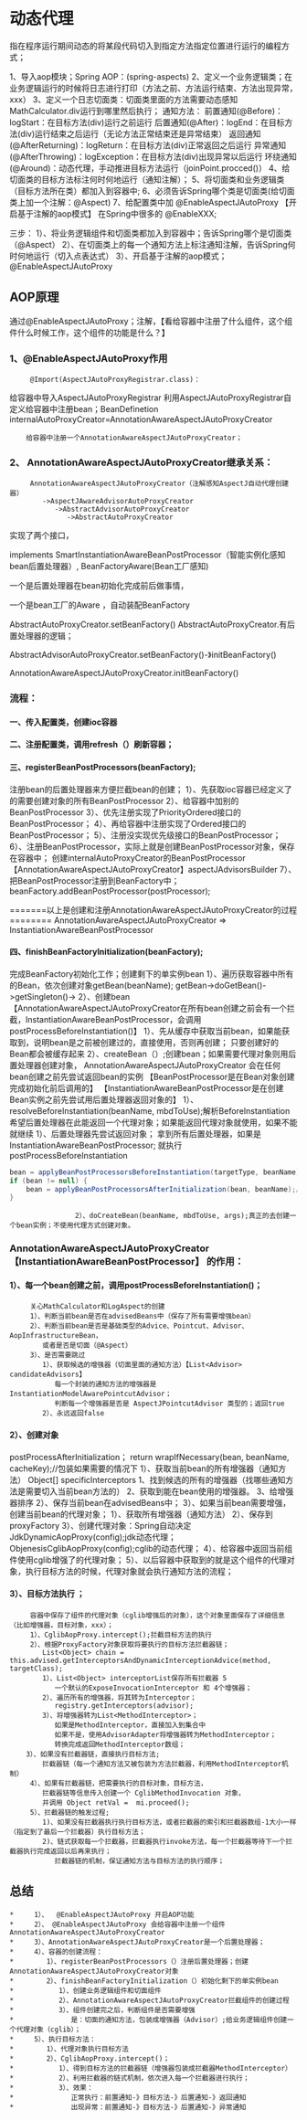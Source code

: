 # 动态代理



指在程序运行期间动态的将某段代码切入到指定方法指定位置进行运行的编程方式；

 1、导入aop模块；Spring AOP：(spring-aspects)
  2、定义一个业务逻辑类；在业务逻辑运行的时候将日志进行打印（方法之前、方法运行结束、方法出现异常，xxx）
  3、定义一个日志切面类：切面类里面的方法需要动态感知MathCalculator.div运行到哪里然后执行；
         通知方法：
            前置通知(@Before)：logStart：在目标方法(div)运行之前运行
            后置通知(@After)：logEnd：在目标方法(div)运行结束之后运行（无论方法正常结束还是异常结束）
            返回通知(@AfterReturning)：logReturn：在目标方法(div)正常返回之后运行
            异常通知(@AfterThrowing)：logException：在目标方法(div)出现异常以后运行
            环绕通知(@Around)：动态代理，手动推进目标方法运行（joinPoint.procced()）
  4、给切面类的目标方法标注何时何地运行（通知注解）；
  5、将切面类和业务逻辑类（目标方法所在类）都加入到容器中;
  6、必须告诉Spring哪个类是切面类(给切面类上加一个注解：@Aspect)
  7、给配置类中加 @EnableAspectJAutoProxy 【开启基于注解的aop模式】
         在Spring中很多的 @EnableXXX;

  三步：
      1）、将业务逻辑组件和切面类都加入到容器中；告诉Spring哪个是切面类（@Aspect）
      2）、在切面类上的每一个通知方法上标注通知注解，告诉Spring何时何地运行（切入点表达式）
   3）、开启基于注解的aop模式；@EnableAspectJAutoProxy



## AOP原理

 通过@EnableAspectJAutoProxy；注解，【看给容器中注册了什么组件，这个组件什么时候工作，这个组件的功能是什么？】

###        1、@EnableAspectJAutoProxy作用

         @Import(AspectJAutoProxyRegistrar.class)：

给容器中导入AspectJAutoProxyRegistrar
            利用AspectJAutoProxyRegistrar自定义给容器中注册bean；BeanDefinetion
            internalAutoProxyCreator=AnnotationAwareAspectJAutoProxyCreator

		给容器中注册一个AnnotationAwareAspectJAutoProxyCreator；

###   2、 AnnotationAwareAspectJAutoProxyCreator继承关系：

         AnnotationAwareAspectJAutoProxyCreator（注解感知AspectJ自动代理创建器）
            ->AspectJAwareAdvisorAutoProxyCreator
               ->AbstractAdvisorAutoProxyCreator
                  ->AbstractAutoProxyCreator

实现了两个接口，                   

 implements SmartInstantiationAwareBeanPostProcessor（智能实例化感知bean后置处理器）, BeanFactoryAware(Bean工厂感知)

一个是后置处理器在bean初始化完成前后做事情，

一个是bean工厂的Aware  ，自动装配BeanFactory                  



  AbstractAutoProxyCreator.setBeanFactory()
  AbstractAutoProxyCreator.有后置处理器的逻辑；

  AbstractAdvisorAutoProxyCreator.setBeanFactory()-》initBeanFactory()

  AnnotationAwareAspectJAutoProxyCreator.initBeanFactory()

###   流程：

#### 一、传入配置类，创建ioc容器

#### 二、注册配置类，调用refresh（）刷新容器；

#### 三、registerBeanPostProcessors(beanFactory);

注册bean的后置处理器来方便拦截bean的创建；
           1）、先获取ioc容器已经定义了的需要创建对象的所有BeanPostProcessor
           2）、给容器中加别的BeanPostProcessor
           3）、优先注册实现了PriorityOrdered接口的BeanPostProcessor；
           4）、再给容器中注册实现了Ordered接口的BeanPostProcessor；
           5）、注册没实现优先级接口的BeanPostProcessor；
           6）、注册BeanPostProcessor，实际上就是创建BeanPostProcessor对象，保存在容器中；
             创建internalAutoProxyCreator的BeanPostProcessor【AnnotationAwareAspectJAutoProxyCreator】aspectJAdvisorsBuilder 
           7）、把BeanPostProcessor注册到BeanFactory中；
            beanFactory.addBeanPostProcessor(postProcessor);

=======以上是创建和注册AnnotationAwareAspectJAutoProxyCreator的过程========
            AnnotationAwareAspectJAutoProxyCreator => InstantiationAwareBeanPostProcessor

####     四、finishBeanFactoryInitialization(beanFactory);

完成BeanFactory初始化工作；创建剩下的单实例bean
            1）、遍历获取容器中所有的Bean，依次创建对象getBean(beanName);
               getBean->doGetBean()->getSingleton()->
            2）、创建bean
               【AnnotationAwareAspectJAutoProxyCreator在所有bean创建之前会有一个拦截，InstantiationAwareBeanPostProcessor，会调用postProcessBeforeInstantiation()】
               1）、先从缓存中获取当前bean，如果能获取到，说明bean是之前被创建过的，直接使用，否则再创建；
                  只要创建好的Bean都会被缓存起来
               2）、createBean（）;创建bean；如果需要代理对象则用后置处理器创建对象，
                  AnnotationAwareAspectJAutoProxyCreator 会在任何bean创建之前先尝试返回bean的实例
                  【BeanPostProcessor是在Bean对象创建完成初始化前后调用的】
                  【InstantiationAwareBeanPostProcessor是在创建Bean实例之前先尝试用后置处理器返回对象的】
                  1）、resolveBeforeInstantiation(beanName, mbdToUse);解析BeforeInstantiation
                     希望后置处理器在此能返回一个代理对象；如果能返回代理对象就使用，如果不能就继续
                     1）、后置处理器先尝试返回对象；       拿到所有后置处理器，如果是InstantiationAwareBeanPostProcessor;
                           就执行postProcessBeforeInstantiation           

 

```java
bean = applyBeanPostProcessorsBeforeInstantiation(targetType, beanName);//执行实例化之前的后置处理方法
if (bean != null) {
    bean = applyBeanPostProcessorsAfterInitialization(bean, beanName);//执行初始化之后的后置处理方法
}
```

                    2）、doCreateBean(beanName, mbdToUse, args);真正的去创建一个bean实例；不使用代理方式创建对象。




### AnnotationAwareAspectJAutoProxyCreator【InstantiationAwareBeanPostProcessor】 的作用：

 

####  1）、每一个bean创建之前，调用postProcessBeforeInstantiation()；

         关心MathCalculator和LogAspect的创建
         1）、判断当前bean是否在advisedBeans中（保存了所有需要增强bean）
         2）、判断当前bean是否是基础类型的Advice、Pointcut、Advisor、AopInfrastructureBean，
            或者是否是切面（@Aspect）
         3）、是否需要跳过
            1）、获取候选的增强器（切面里面的通知方法）【List<Advisor> candidateAdvisors】
               每一个封装的通知方法的增强器是 InstantiationModelAwarePointcutAdvisor；
               判断每一个增强器是否是 AspectJPointcutAdvisor 类型的；返回true
            2）、永远返回false

 







####  2）、创建对象

  postProcessAfterInitialization；
         return wrapIfNecessary(bean, beanName, cacheKey);//包装如果需要的情况下
         1）、获取当前bean的所有增强器（通知方法）  Object[]  specificInterceptors
            1、找到候选的所有的增强器（找哪些通知方法是需要切入当前bean方法的）
            2、获取到能在bean使用的增强器。
            3、给增强器排序
         2）、保存当前bean在advisedBeans中；
         3）、如果当前bean需要增强，创建当前bean的代理对象；
            1）、获取所有增强器（通知方法）
            2）、保存到proxyFactory
            3）、创建代理对象：Spring自动决定
               JdkDynamicAopProxy(config);jdk动态代理；
               ObjenesisCglibAopProxy(config);cglib的动态代理；
         4）、给容器中返回当前组件使用cglib增强了的代理对象；
         5）、以后容器中获取到的就是这个组件的代理对象，执行目标方法的时候，代理对象就会执行通知方法的流程；
     

####  3）、目标方法执行  ；

         容器中保存了组件的代理对象（cglib增强后的对象），这个对象里面保存了详细信息（比如增强器，目标对象，xxx）；
         1）、CglibAopProxy.intercept();拦截目标方法的执行
         2）、根据ProxyFactory对象获取将要执行的目标方法拦截器链；
            List<Object> chain = this.advised.getInterceptorsAndDynamicInterceptionAdvice(method, targetClass);
            1）、List<Object> interceptorList保存所有拦截器 5
               一个默认的ExposeInvocationInterceptor 和 4个增强器；
            2）、遍历所有的增强器，将其转为Interceptor；
               registry.getInterceptors(advisor);
            3）、将增强器转为List<MethodInterceptor>；
               如果是MethodInterceptor，直接加入到集合中
               如果不是，使用AdvisorAdapter将增强器转为MethodInterceptor；
               转换完成返回MethodInterceptor数组；
      	3）、如果没有拦截器链，直接执行目标方法;
            拦截器链（每一个通知方法又被包装为方法拦截器，利用MethodInterceptor机制）
         4）、如果有拦截器链，把需要执行的目标对象，目标方法，
            拦截器链等信息传入创建一个 CglibMethodInvocation 对象，
            并调用 Object retVal =  mi.proceed();
         5）、拦截器链的触发过程;
            1)、如果没有拦截器执行执行目标方法，或者拦截器的索引和拦截器数组-1大小一样（指定到了最后一个拦截器）执行目标方法；
            2)、链式获取每一个拦截器，拦截器执行invoke方法，每一个拦截器等待下一个拦截器执行完成返回以后再来执行；
               拦截器链的机制，保证通知方法与目标方法的执行顺序；


## 总结

```
*     1）、  @EnableAspectJAutoProxy 开启AOP功能
*     2）、 @EnableAspectJAutoProxy 会给容器中注册一个组件 AnnotationAwareAspectJAutoProxyCreator
*     3）、AnnotationAwareAspectJAutoProxyCreator是一个后置处理器；
*     4）、容器的创建流程：
*        1）、registerBeanPostProcessors（）注册后置处理器；创建AnnotationAwareAspectJAutoProxyCreator对象
*        2）、finishBeanFactoryInitialization（）初始化剩下的单实例bean
*           1）、创建业务逻辑组件和切面组件
*           2）、AnnotationAwareAspectJAutoProxyCreator拦截组件的创建过程
*           3）、组件创建完之后，判断组件是否需要增强
*              是：切面的通知方法，包装成增强器（Advisor）;给业务逻辑组件创建一个代理对象（cglib）；
*     5）、执行目标方法：
*        1）、代理对象执行目标方法
*        2）、CglibAopProxy.intercept()；
*           1）、得到目标方法的拦截器链（增强器包装成拦截器MethodInterceptor）
*           2）、利用拦截器的链式机制，依次进入每一个拦截器进行执行；
*           3）、效果：
*              正常执行：前置通知-》目标方法-》后置通知-》返回通知
*              出现异常：前置通知-》目标方法-》后置通知-》异常通知
```




